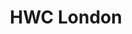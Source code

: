 ---
title: HWC London
start: 2018-06-27T19:00:00+00:00
end: 2018-06-27T21:00:00+00:00
venue: thehub-bricklane
tito: 2018-06-27
photo: 2018-06-27.jpg
requirements: "<p>Join us anytime from 18:30 onwards at Proven Dough cafe below Hub by Premier Inn hotel in Brick Lane. The main event starts at 19:00. No need to check-in at the venue just look out for <a href='https://calumryan.com'>Calum Ryan</a>, the organiser, usually sitting towards the back of the cafe wearing an IndieWeb t-shirt and stickered laptop.</p><p>There are a few different ways you can register for Homebrew Website Club London:</p>"
description: "Demos of personal websites and the opportunity to create, update or experiment on your personal website"
attendees:
- https://ohhelloana.blog
- https://calumryan.com/
---